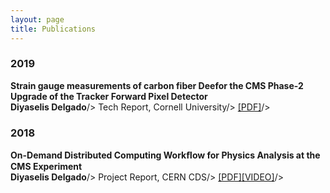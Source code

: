 ```yaml
---
layout: page
title: Publications
---
```


<h3>
    <a name='2019'></a> 2019
</h3>
<div class="media">
    <div class="media-body">
       <p class="media-heading">
          <strong>Strain gauge measurements of carbon fiber Deefor the CMS Phase-2 Upgrade of the Tracker Forward Pixel Detector
</strong><br />
          <b>Diyaselis Delgado</b>/>
          Tech Report, Cornell University/>
          <a href="Cornell_REU_Final_Report.pdf">[PDF]</a>/>
       </p>
    </div>
</div>
<h3>
    <a name='2018'></a> 2018
</h3>
<div class="media">
    <div class="media-body">
       <p class="media-heading">
          <strong>On-Demand Distributed Computing Workﬂow for Physics Analysis at the CMS Experiment
</strong><br />
          <b>Diyaselis Delgado</b>/>
          Project Report, CERN CDS/>
          <a href="https://cds.cern.ch/record/2640657/files/On_Demand_Distributed_Computing_Workflow_for_Physics_Analysis_at_the_CMS_Experiment.pdf">[PDF]</a><a href="https://cds.cern.ch/record/2651281?ln=en">[VIDEO]</a>/>
       </p>
    </div>
</div>
<h3>

